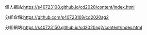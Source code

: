 
個人網站:https://s40723108.github.io/cd2020/content/index.html

分組倉儲:https://github.com/s40723108/cd2020ag2

分組網站:https://s40723150.github.io/cd2020ag2/content/index.html
